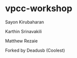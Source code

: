 # vpcc-workshop
Sayon Kirubaharan

Karthin Srinavakili

Matthew Rezaie

Forked by Deadusb (Coolest)
